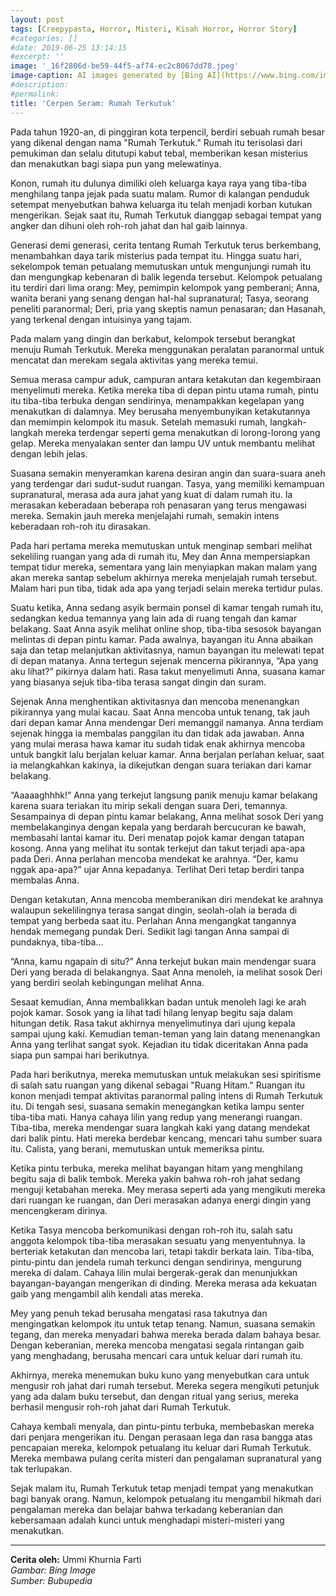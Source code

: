 ```yaml
---
layout: post
tags: [Creepypasta, Horror, Misteri, Kisah Horror, Horror Story]
#categories: []
#date: 2019-06-25 13:14:15
#excerpt: ''
image: '_16f2806d-be59-44f5-af74-ec2c8067dd78.jpeg'
image-caption: AI images generated by [Bing AI](https://www.bing.com/images/create/rumah-terkutuk2c-atmosfer-horor-mencekam2c-malam-har/1-669295c4f9674c9587db9c62b0ad1ca2?id=slroS2X%2bNfR0nM29UNCMng%3d%3d&view=detailv2&idpp=genimg&thId=OIG1.V_cAAmdcvp5CEz8q49D3&FORM=GCRIDP&mode=overlay)
#description:
#permalink:
title: 'Cerpen Seram: Rumah Terkutuk'
---
```





Pada tahun 1920-an, di pinggiran kota terpencil, berdiri sebuah rumah besar yang dikenal dengan nama "Rumah Terkutuk." Rumah itu terisolasi dari pemukiman dan selalu ditutupi kabut tebal, memberikan kesan misterius dan menakutkan bagi siapa pun yang melewatinya.

Konon, rumah itu dulunya dimiliki oleh keluarga kaya raya yang tiba-tiba menghilang tanpa jejak pada suatu malam. Rumor di kalangan penduduk setempat menyebutkan bahwa keluarga itu telah menjadi korban kutukan mengerikan. Sejak saat itu, Rumah Terkutuk dianggap sebagai tempat yang angker dan dihuni oleh roh-roh jahat dan hal gaib lainnya.

Generasi demi generasi, cerita tentang Rumah Terkutuk terus berkembang, menambahkan daya tarik misterius pada tempat itu. Hingga suatu hari, sekelompok teman petualang memutuskan untuk mengunjungi rumah itu dan mengungkap kebenaran di balik legenda tersebut. Kelompok petualang itu terdiri dari lima orang: Mey, pemimpin kelompok yang pemberani; Anna, wanita berani yang senang dengan hal-hal supranatural; Tasya, seorang peneliti paranormal; Deri, pria yang skeptis namun penasaran; dan Hasanah, yang terkenal dengan intuisinya yang tajam.

Pada malam yang dingin dan berkabut, kelompok tersebut berangkat menuju Rumah Terkutuk. Mereka menggunakan peralatan paranormal untuk mencatat dan merekam segala aktivitas yang mereka temui.

Semua merasa campur aduk, campuran antara ketakutan dan kegembiraan menyelimuti mereka. Ketika mereka tiba di depan pintu utama rumah, pintu itu tiba-tiba terbuka dengan sendirinya, menampakkan kegelapan yang menakutkan di dalamnya. Mey berusaha menyembunyikan ketakutannya dan memimpin kelompok itu masuk. Setelah memasuki rumah, langkah-langkah mereka terdengar seperti gema menakutkan di lorong-lorong yang gelap. Mereka menyalakan senter dan lampu UV untuk membantu melihat dengan lebih jelas.

Suasana semakin menyeramkan karena desiran angin dan suara-suara aneh yang terdengar dari sudut-sudut ruangan. Tasya, yang memiliki kemampuan supranatural, merasa ada aura jahat yang kuat di dalam rumah itu. Ia merasakan keberadaan beberapa roh penasaran yang terus mengawasi mereka. Semakin jauh mereka menjelajahi rumah, semakin intens keberadaan roh-roh itu dirasakan.

Pada hari pertama mereka memutuskan untuk menginap sembari melihat sekeliling ruangan yang ada di rumah itu, Mey dan Anna mempersiapkan tempat tidur mereka, sementara yang lain menyiapkan makan malam yang akan mereka santap sebelum akhirnya mereka menjelajah rumah tersebut. Malam hari pun tiba, tidak ada apa yang terjadi selain mereka tertidur pulas.

Suatu ketika, Anna sedang asyik bermain ponsel di kamar tengah rumah itu, sedangkan kedua temannya yang lain ada di ruang tengah dan kamar belakang. Saat Anna asyik melihat online shop, tiba-tiba sesosok bayangan melintas di depan pintu kamar. Pada awalnya, bayangan itu Anna abaikan saja dan tetap melanjutkan aktivitasnya, namun bayangan itu melewati tepat di depan matanya. Anna tertegun sejenak mencerna pikirannya, “Apa yang aku lihat?” pikirnya dalam hati. Rasa takut menyelimuti Anna, suasana kamar yang biasanya sejuk tiba-tiba terasa sangat dingin dan suram.

Sejenak Anna menghentikan aktivitasnya dan mencoba menenangkan pikirannya yang mulai kacau. Saat Anna mencoba untuk tenang, tak jauh dari depan kamar Anna mendengar Deri memanggil namanya. Anna terdiam sejenak hingga ia membalas panggilan itu dan tidak ada jawaban. Anna yang mulai merasa hawa kamar itu sudah tidak enak akhirnya mencoba untuk bangkit lalu berjalan keluar kamar. Anna berjalan perlahan keluar, saat ia melangkahkan kakinya, ia dikejutkan dengan suara teriakan dari kamar belakang.

“Aaaaaghhhk!” Anna yang terkejut langsung panik menuju kamar belakang karena suara teriakan itu mirip sekali dengan suara Deri, temannya. Sesampainya di depan pintu kamar belakang, Anna melihat sosok Deri yang membelakanginya dengan kepala yang berdarah bercucuran ke bawah, membasahi lantai kamar itu. Deri menatap pojok kamar dengan tatapan kosong. Anna yang melihat itu sontak terkejut dan takut terjadi apa-apa pada Deri. Anna perlahan mencoba mendekat ke arahnya. “Der, kamu nggak apa-apa?” ujar Anna kepadanya. Terlihat Deri tetap berdiri tanpa membalas Anna.

Dengan ketakutan, Anna mencoba memberanikan diri mendekat ke arahnya walaupun sekelilingnya terasa sangat dingin, seolah-olah ia berada di tempat yang berbeda saat itu. Perlahan Anna mengangkat tangannya hendak memegang pundak Deri. Sedikit lagi tangan Anna sampai di pundaknya, tiba-tiba...

“Anna, kamu ngapain di situ?” Anna terkejut bukan main mendengar suara Deri yang berada di belakangnya. Saat Anna menoleh, ia melihat sosok Deri yang berdiri seolah kebingungan melihat Anna.

Sesaat kemudian, Anna membalikkan badan untuk menoleh lagi ke arah pojok kamar. Sosok yang ia lihat tadi hilang lenyap begitu saja dalam hitungan detik. Rasa takut akhirnya menyelimutinya dari ujung kepala sampai ujung kaki. Kemudian teman-teman yang lain datang menenangkan Anna yang terlihat sangat syok. Kejadian itu tidak diceritakan Anna pada siapa pun sampai hari berikutnya.

Pada hari berikutnya, mereka memutuskan untuk melakukan sesi spiritisme di salah satu ruangan yang dikenal sebagai "Ruang Hitam." Ruangan itu konon menjadi tempat aktivitas paranormal paling intens di Rumah Terkutuk itu. Di tengah sesi, suasana semakin menegangkan ketika lampu senter tiba-tiba mati. Hanya cahaya lilin yang redup yang menerangi ruangan. Tiba-tiba, mereka mendengar suara langkah kaki yang datang mendekat dari balik pintu. Hati mereka berdebar kencang, mencari tahu sumber suara itu. Calista, yang berani, memutuskan untuk memeriksa pintu.

Ketika pintu terbuka, mereka melihat bayangan hitam yang menghilang begitu saja di balik tembok. Mereka yakin bahwa roh-roh jahat sedang menguji ketabahan mereka. Mey merasa seperti ada yang mengikuti mereka dari ruangan ke ruangan, dan Deri merasakan adanya energi dingin yang mencengkeram dirinya.

Ketika Tasya mencoba berkomunikasi dengan roh-roh itu, salah satu anggota kelompok tiba-tiba merasakan sesuatu yang menyentuhnya. Ia berteriak ketakutan dan mencoba lari, tetapi takdir berkata lain. Tiba-tiba, pintu-pintu dan jendela rumah terkunci dengan sendirinya, mengurung mereka di dalam. Cahaya lilin mulai bergerak-gerak dan menunjukkan bayangan-bayangan mengerikan di dinding. Mereka merasa ada kekuatan gaib yang mengambil alih kendali atas mereka.

Mey yang penuh tekad berusaha mengatasi rasa takutnya dan mengingatkan kelompok itu untuk tetap tenang. Namun, suasana semakin tegang, dan mereka menyadari bahwa mereka berada dalam bahaya besar. Dengan keberanian, mereka mencoba mengatasi segala rintangan gaib yang menghadang, berusaha mencari cara untuk keluar dari rumah itu.

Akhirnya, mereka menemukan buku kuno yang menyebutkan cara untuk mengusir roh jahat dari rumah tersebut. Mereka segera mengikuti petunjuk yang ada dalam buku tersebut, dan dengan ritual yang serius, mereka berhasil mengusir roh-roh jahat dari Rumah Terkutuk.

Cahaya kembali menyala, dan pintu-pintu terbuka, membebaskan mereka dari penjara mengerikan itu. Dengan perasaan lega dan rasa bangga atas pencapaian mereka, kelompok petualang itu keluar dari Rumah Terkutuk. Mereka membawa pulang cerita misteri dan pengalaman supranatural yang tak terlupakan.

Sejak malam itu, Rumah Terkutuk tetap menjadi tempat yang menakutkan bagi banyak orang. Namun, kelompok petualang itu mengambil hikmah dari pengalaman mereka dan belajar bahwa terkadang keberanian dan kebersamaan adalah kunci untuk menghadapi misteri-misteri yang menakutkan.

----

**Cerita oleh:** Ummi Khurnia Farti  
_Gambar: Bing Image_  
_Sumber: Bubupedia_